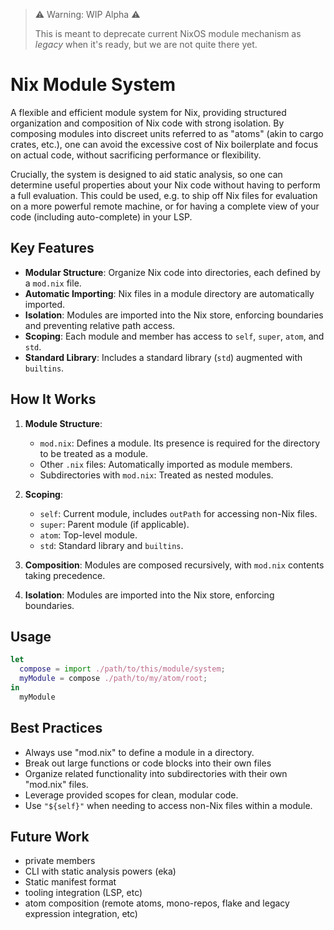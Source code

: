 > ⚠️ Warning: WIP Alpha ⚠️
>
> This is meant to deprecate current NixOS module mechanism as *legacy* when it's ready, but we are not quite there yet.

# Nix Module System

A flexible and efficient module system for Nix, providing structured organization and composition of Nix code with strong isolation. By composing modules into discreet units referred to as "atoms" (akin to cargo crates, etc.), one can avoid the excessive cost of Nix boilerplate and focus on actual code, without sacrificing performance or flexibility.

Crucially, the system is designed to aid static analysis, so one can determine useful properties about your Nix
code without having to perform a full evaluation. This could be used, e.g. to ship off Nix files for evaluation on a more powerful remote machine, or for having a complete view of your code (including auto-complete) in your LSP.

## Key Features

- **Modular Structure**: Organize Nix code into directories, each defined by a `mod.nix` file.
- **Automatic Importing**: Nix files in a module directory are automatically imported.
- **Isolation**: Modules are imported into the Nix store, enforcing boundaries and preventing relative path access.
- **Scoping**: Each module and member has access to `self`, `super`, `atom`, and `std`.
- **Standard Library**: Includes a standard library (`std`) augmented with `builtins`.

## How It Works

1. **Module Structure**:
   - `mod.nix`: Defines a module. Its presence is required for the directory to be treated as a module.
   - Other `.nix` files: Automatically imported as module members.
   - Subdirectories with `mod.nix`: Treated as nested modules.

2. **Scoping**:
   - `self`: Current module, includes `outPath` for accessing non-Nix files.
   - `super`: Parent module (if applicable).
   - `atom`: Top-level module.
   - `std`: Standard library and `builtins`.

3. **Composition**: Modules are composed recursively, with `mod.nix` contents taking precedence.

4. **Isolation**: Modules are imported into the Nix store, enforcing boundaries.

## Usage

```nix
let
  compose = import ./path/to/this/module/system;
  myModule = compose ./path/to/my/atom/root;
in
  myModule
```

## Best Practices

* Always use "mod.nix" to define a module in a directory.
* Break out large functions or code blocks into their own files
* Organize related functionality into subdirectories with their own "mod.nix" files.
* Leverage provided scopes for clean, modular code.
* Use `"${self}"` when needing to access non-Nix files within a module.

## Future Work

* private members
* CLI with static analysis powers (eka)
* Static manifest format
* tooling integration (LSP, etc)
* atom composition (remote atoms, mono-repos, flake and legacy expression integration, etc)
